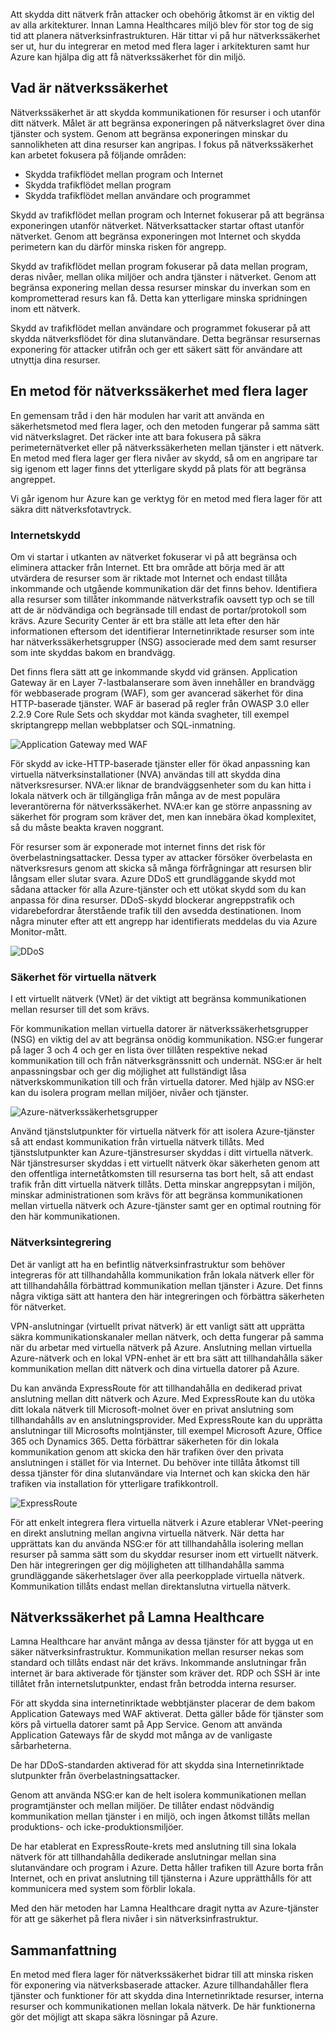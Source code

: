 Att skydda ditt nätverk från attacker och obehörig åtkomst är en viktig del av alla arkitekturer. Innan Lamna Healthcares miljö blev för stor tog de sig tid att planera nätverksinfrastrukturen. Här tittar vi på hur nätverkssäkerhet ser ut, hur du integrerar en metod med flera lager i arkitekturen samt hur Azure kan hjälpa dig att få nätverkssäkerhet för din miljö.

## <a name="what-is-network-security"></a>Vad är nätverkssäkerhet

Nätverkssäkerhet är att skydda kommunikationen för resurser i och utanför ditt nätverk. Målet är att begränsa exponeringen på nätverkslagret över dina tjänster och system. Genom att begränsa exponeringen minskar du sannolikheten att dina resurser kan angripas. I fokus på nätverkssäkerhet kan arbetet fokusera på följande områden:

- Skydda trafikflödet mellan program och Internet
- Skydda trafikflödet mellan program
- Skydda trafikflödet mellan användare och programmet

Skydd av trafikflödet mellan program och Internet fokuserar på att begränsa exponeringen utanför nätverket. Nätverksattacker startar oftast utanför nätverket. Genom att begränsa exponeringen mot Internet och skydda perimetern kan du därför minska risken för angrepp.

Skydd av trafikflödet mellan program fokuserar på data mellan program, deras nivåer, mellan olika miljöer och andra tjänster i nätverket. Genom att begränsa exponering mellan dessa resurser minskar du inverkan som en komprometterad resurs kan få. Detta kan ytterligare minska spridningen inom ett nätverk.

Skydd av trafikflödet mellan användare och programmet fokuserar på att skydda nätverksflödet för dina slutanvändare. Detta begränsar resursernas exponering för attacker utifrån och ger ett säkert sätt för användare att utnyttja dina resurser. 

## <a name="a-layered-approach-to-network-security"></a>En metod för nätverkssäkerhet med flera lager

En gemensam tråd i den här modulen har varit att använda en säkerhetsmetod med flera lager, och den metoden fungerar på samma sätt vid nätverkslagret. Det räcker inte att bara fokusera på säkra perimeternätverket eller på nätverkssäkerheten mellan tjänster i ett nätverk. En metod med flera lager ger flera nivåer av skydd, så om en angripare tar sig igenom ett lager finns det ytterligare skydd på plats för att begränsa angreppet.

Vi går igenom hur Azure kan ge verktyg för en metod med flera lager för att säkra ditt nätverksfotavtryck.

### <a name="internet-protection"></a>Internetskydd

Om vi startar i utkanten av nätverket fokuserar vi på att begränsa och eliminera attacker från Internet. Ett bra område att börja med är att utvärdera de resurser som är riktade mot Internet och endast tillåta inkommande och utgående kommunikation där det finns behov. Identifiera alla resurser som tillåter inkommande nätverkstrafik oavsett typ och se till att de är nödvändiga och begränsade till endast de portar/protokoll som krävs. Azure Security Center är ett bra ställe att leta efter den här informationen eftersom det identifierar Internetinriktade resurser som inte har nätverkssäkerhetsgrupper (NSG) associerade med dem samt resurser som inte skyddas bakom en brandvägg.

Det finns flera sätt att ge inkommande skydd vid gränsen. Application Gateway är en Layer 7-lastbalanserare som även innehåller en brandvägg för webbaserade program (WAF), som ger avancerad säkerhet för dina HTTP-baserade tjänster. WAF är baserad på regler från OWASP 3.0 eller 2.2.9 Core Rule Sets och skyddar mot kända svagheter, till exempel skriptangrepp mellan webbplatser och SQL-inmatning.

![Application Gateway med WAF](../media-draft/appgw-waf.png)

För skydd av icke-HTTP-baserade tjänster eller för ökad anpassning kan virtuella nätverksinstallationer (NVA) användas till att skydda dina nätverksresurser. NVA:er liknar de brandväggsenheter som du kan hitta i lokala nätverk och är tillgängliga från många av de mest populära leverantörerna för nätverkssäkerhet. NVA:er kan ge större anpassning av säkerhet för program som kräver det, men kan innebära ökad komplexitet, så du måste beakta kraven noggrant.

För resurser som är exponerade mot internet finns det risk för överbelastningsattacker. Dessa typer av attacker försöker överbelasta en nätverksresurs genom att skicka så många förfrågningar att resursen blir långsam eller slutar svara. Azure DDoS ett grundläggande skydd mot sådana attacker för alla Azure-tjänster och ett utökat skydd som du kan anpassa för dina resurser. DDoS-skydd blockerar angreppstrafik och vidarebefordrar återstående trafik till den avsedda destinationen. Inom några minuter efter att ett angrepp har identifierats meddelas du via Azure Monitor-mått.

![DDoS](../media-draft/ddos.png)

### <a name="virtual-network-security"></a>Säkerhet för virtuella nätverk

I ett virtuellt nätverk (VNet) är det viktigt att begränsa kommunikationen mellan resurser till det som krävs.

För kommunikation mellan virtuella datorer är nätverkssäkerhetsgrupper (NSG) en viktig del av att begränsa onödig kommunikation. NSG:er fungerar på lager 3 och 4 och ger en lista över tillåten respektive nekad kommunikation till och från nätverksgränssnitt och undernät. NSG:er är helt anpassningsbar och ger dig möjlighet att fullständigt låsa nätverkskommunikation till och från virtuella datorer. Med hjälp av NSG:er kan du isolera program mellan miljöer, nivåer och tjänster.

![Azure-nätverkssäkerhetsgrupper](../media-draft/azure-network-security.png)

Använd tjänstslutpunkter för virtuella nätverk för att isolera Azure-tjänster så att endast kommunikation från virtuella nätverk tillåts. Med tjänstslutpunkter kan Azure-tjänstresurser skyddas i ditt virtuella nätverk. När tjänstresurser skyddas i ett virtuellt nätverk ökar säkerheten genom att den offentliga internetåtkomsten till resurserna tas bort helt, så att endast trafik från ditt virtuella nätverk tillåts. Detta minskar angreppsytan i miljön, minskar administrationen som krävs för att begränsa kommunikationen mellan virtuella nätverk och Azure-tjänster samt ger en optimal routning för den här kommunikationen.

### <a name="network-integration"></a>Nätverksintegrering

Det är vanligt att ha en befintlig nätverksinfrastruktur som behöver integreras för att tillhandahålla kommunikation från lokala nätverk eller för att tillhandahålla förbättrad kommunikation mellan tjänster i Azure. Det finns några viktiga sätt att hantera den här integreringen och förbättra säkerheten för nätverket.

VPN-anslutningar (virtuellt privat nätverk) är ett vanligt sätt att upprätta säkra kommunikationskanaler mellan nätverk, och detta fungerar på samma när du arbetar med virtuella nätverk på Azure. Anslutning mellan virtuella Azure-nätverk och en lokal VPN-enhet är ett bra sätt att tillhandahålla säker kommunikation mellan ditt nätverk och dina virtuella datorer på Azure.

Du kan använda ExpressRoute för att tillhandahålla en dedikerad privat anslutning mellan ditt nätverk och Azure. Med ExpressRoute kan du utöka ditt lokala nätverk till Microsoft-molnet över en privat anslutning som tillhandahålls av en anslutningsprovider. Med ExpressRoute kan du upprätta anslutningar till Microsofts molntjänster, till exempel Microsoft Azure, Office 365 och Dynamics 365. Detta förbättrar säkerheten för din lokala kommunikation genom att skicka den här trafiken över den privata anslutningen i stället för via Internet. Du behöver inte tillåta åtkomst till dessa tjänster för dina slutanvändare via Internet och kan skicka den här trafiken via installation för ytterligare trafikkontroll.

![ExpressRoute](../media-draft/expressroute-connection-overview.png)

För att enkelt integrera flera virtuella nätverk i Azure etablerar VNet-peering en direkt anslutning mellan angivna virtuella nätverk. När detta har upprättats kan du använda NSG:er för att tillhandahålla isolering mellan resurser på samma sätt som du skyddar resurser inom ett virtuellt nätverk. Den här integreringen ger dig möjligheten att tillhandahålla samma grundläggande säkerhetslager över alla peerkopplade virtuella nätverk. Kommunikation tillåts endast mellan direktanslutna virtuella nätverk.

## <a name="network-security-at-lamna-healthcare"></a>Nätverkssäkerhet på Lamna Healthcare

Lamna Healthcare har använt många av dessa tjänster för att bygga ut en säker nätverksinfrastruktur. Kommunikation mellan resurser nekas som standard och tillåts endast när det krävs. Inkommande anslutningar från internet är bara aktiverade för tjänster som kräver det. RDP och SSH är inte tillåtet från internetslutpunkter, endast från betrodda interna resurser.

För att skydda sina internetinriktade webbtjänster placerar de dem bakom Application Gateways med WAF aktiverat. Detta gäller både för tjänster som körs på virtuella datorer samt på App Service. Genom att använda Application Gateways får de skydd mot många av de vanligaste sårbarheterna.

De har DDoS-standarden aktiverad för att skydda sina Internetinriktade slutpunkter från överbelastningsattacker.

Genom att använda NSG:er kan de helt isolera kommunikationen mellan programtjänster och mellan miljöer. De tillåter endast nödvändig kommunikation mellan tjänster i en miljö, och ingen åtkomst tillåts mellan produktions- och icke-produktionsmiljöer.

De har etablerat en ExpressRoute-krets med anslutning till sina lokala nätverk för att tillhandahålla dedikerade anslutningar mellan sina slutanvändare och program i Azure. Detta håller trafiken till Azure borta från Internet, och en privat anslutning till tjänsterna i Azure upprätthålls för att kommunicera med system som förblir lokala.

Med den här metoden har Lamna Healthcare dragit nytta av Azure-tjänster för att ge säkerhet på flera nivåer i sin nätverksinfrastruktur.

## <a name="summary"></a>Sammanfattning

En metod med flera lager för nätverkssäkerhet bidrar till att minska risken för exponering via nätverksbaserade attacker. Azure tillhandahåller flera tjänster och funktioner för att skydda dina Internetinriktade resurser, interna resurser och kommunikationen mellan lokala nätverk. De här funktionerna gör det möjligt att skapa säkra lösningar på Azure.